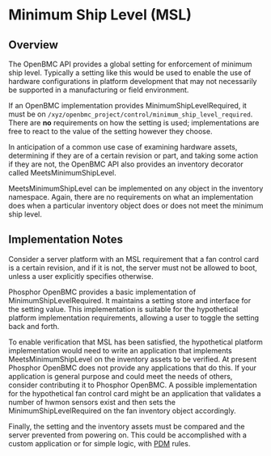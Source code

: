# Minimum Ship Level (MSL)

## Overview

The OpenBMC API provides a global setting for enforcement of minimum ship level.
Typically a setting like this would be used to enable the use of hardware
configurations in platform development that may not necessarily be supported in
a manufacturing or field environment.

If an OpenBMC implementation provides MinimumShipLevelRequired, it must be on
`/xyz/openbmc_project/control/minimum_ship_level_required`. There are **no**
requirements on how the setting is used; implementations are free to react to
the value of the setting however they choose.

In anticipation of a common use case of examining hardware assets, determining
if they are of a certain revision or part, and taking some action if they are
not, the OpenBMC API also provides an inventory decorator called
MeetsMinimumShipLevel.

MeetsMinimumShipLevel can be implemented on any object in the inventory
namespace. Again, there are no requirements on what an implementation does when
a particular inventory object does or does not meet the minimum ship level.

## Implementation Notes

Consider a server platform with an MSL requirement that a fan control card is a
certain revision, and if it is not, the server must not be allowed to boot,
unless a user explicitly specifies otherwise.

Phosphor OpenBMC provides a basic implementation of MinimumShipLevelRequired. It
maintains a setting store and interface for the setting value. This
implementation is suitable for the hypothetical platform implementation
requirements, allowing a user to toggle the setting back and forth.

To enable verification that MSL has been satisfied, the hypothetical platform
implementation would need to write an application that implements
MeetsMinimumShipLevel on the inventory assets to be verified. At present
Phosphor OpenBMC does not provide any applications that do this. If your
application is general purpose and could meet the needs of others, consider
contributing it to Phosphor OpenBMC. A possible implementation for the
hypothetical fan control card might be an application that validates a number of
hwmon sensors exist and then sets the MinimumShipLevelRequired on the fan
inventory object accordingly.

Finally, the setting and the inventory assets must be compared and the server
prevented from powering on. This could be accomplished with a custom application
or for simple logic, with
[PDM](https://github.com/openbmc/phosphor-dbus-monitor) rules.
